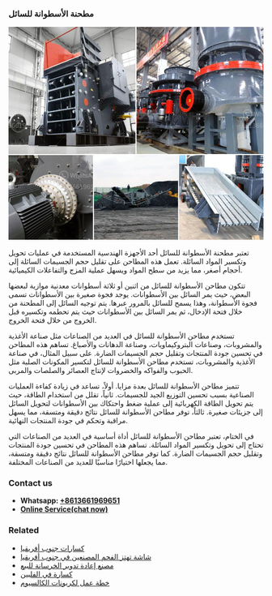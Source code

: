 <h3>مطحنة الأسطوانة للسائل</h3><img src='1701854011.jpg' alt=''><p>تعتبر مطحنة الأسطوانة للسائل أحد الأجهزة الهندسية المستخدمة في عمليات تحويل وتكسير المواد السائلة. تعمل هذه المطاحن على تقليل حجم الجسيمات السائلة إلى أحجام أصغر، مما يزيد من سطح المواد ويسهل عملية المزج والتفاعلات الكيميائية.</p><p>تتكون مطاحن الأسطوانة للسائل من اثنين أو ثلاثة أسطوانات معدنية موازية لبعضها البعض، حيث يمر السائل بين الأسطوانات. يوجد فجوة صغيرة بين الأسطوانات تسمى فجوة الأسطوانة، وهذا يسمح للسائل بالمرور عبرها. يتم توجيه السائل إلى المطحنة من خلال فتحة الإدخال، ثم يمر السائل بين الأسطوانات حيث يتم تحطمه وتكسيره قبل الخروج من خلال فتحة الخروج.</p><p>تستخدم مطاحن الأسطوانة للسائل في العديد من الصناعات مثل صناعة الأغذية والمشروبات، وصناعات البتروكيماويات، وصناعة الدهانات والأصباغ. تساهم هذه المطاحن في تحسين جودة المنتجات وتقليل حجم الجسيمات الضارة. على سبيل المثال، في صناعة الأغذية والمشروبات، تستخدم مطاحن الأسطوانة للسائل لتكسير المكونات الصلبة مثل الحبوب والفواكه والخضروات لإنتاج العصائر والصلصات والمربى.</p><p>تتميز مطاحن الأسطوانة للسائل بعدة مزايا. أولاً، تساعد في زيادة كفاءة العمليات الصناعية بسبب تحسين التوزيع الجيد للجسيمات. ثانياً، تقلل من استخدام الطاقة، حيث يتم تحويل الطاقة الكهربائية إلى عملية ضغط واحتكاك بين الأسطوانات لتحويل السائل إلى جزيئات صغيرة. ثالثاً، توفر مطاحن الأسطوانة للسائل نتائج دقيقة ومتسقة، مما يسهل مراقبة وتحكم في جودة المنتجات النهائية.</p><p>في الختام، تعتبر مطاحن الأسطوانة للسائل أداة أساسية في العديد من الصناعات التي تحتاج إلى تحويل وتكسير المواد السائلة. تساهم هذه المطاحن في تحسين جودة المنتجات وتقليل حجم الجسيمات الضارة. كما توفر مطاحن الأسطوانة للسائل نتائج دقيقة ومتسقة، مما يجعلها اختيارًا مناسبًا للعديد من الصناعات المختلفة.</p><h3>Contact us</h3><ul><li><strong>Whatsapp:&nbsp;<a href="https://wa.me/8613661969651">+8613661969651</a></strong></li><li><a href="https://swt.shibang-china.com/?git&amp;zhl&amp;مطحنة الأسطوانة للسائل"><strong>Online Service(chat now)</strong></a></li></ul><h3>Related</h3><ul><li><a href='كسارات جنوب أفريقيا.md'>كسارات جنوب أفريقيا</a></li><li><a href='شاشة تهتز الفحم المصنعين في جنوب أفريقيا.md'>شاشة تهتز الفحم المصنعين في جنوب أفريقيا</a></li><li><a href='مصنع إعادة تدوير الخرسانة للبيع.md'>مصنع إعادة تدوير الخرسانة للبيع</a></li><li><a href='كسارة في الفلبين.md'>كسارة في الفلبين</a></li><li><a href='خطة عمل لكربونات الكالسيوم.md'>خطة عمل لكربونات الكالسيوم</a></li></ul>